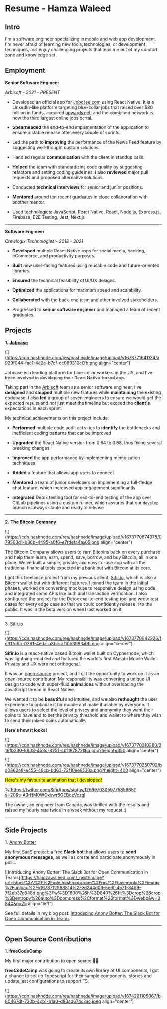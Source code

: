 # Resume - Hamza Waleed

## Intro

I'm a software engineer specializing in mobile and web app development. I'm never afraid of learning new tools, technologies, or development techniques, as I enjoy challenging projects that lead me out of my comfort zone and knowledge set.

## Employment

**Senior Software Engineer**

*Arbisoft - 2021 - PRESENT*

* Developed an official app for [Jobcase.com](http://Jobcase.com) using React Native. It is a LinkedIn-like platform targeting blue-collar jobs that raised over $80 million in funds, acquired [upwards.net](http://upwards.net), and the combined network is now the third largest online jobs portal.
    
* **Spearheaded** the end-to-end implementation of the application to ensure a stable release after every couple of sprints.
    
* Led the path to **improving** the performance of the News Feed feature by suggesting well-thought custom solutions.
    
* Handled regular **communication** with the client in standup calls.
    
* **Helped** the team with standardizing code quality by suggesting refactors and setting coding guidelines. I also **reviewed** major pull requests and proposed alternative solutions.
    
* Conducted **technical interviews** for senior and junior positions.
    
* **Mentored** around ten recent graduates in close collaboration with another mentor.
    
* Used technologies: JavaScript, React Native, React, Node.js, Express.js, Firebase, E2E Testing, Jest, Next.js
    

---

**Software Engineer**

*Crewlogix Technologies - 2018 - 2021*

* **Developed** multiple React Native apps for social media, banking, eCommerce, and productivity purposes.
    
* **Built** new user-facing features using reusable code and future-oriented libraries.
    
* **Ensured** the technical feasibility of UI/UX designs.
    
* **Optimized** the applications for maximum speed and scalability.
    
* **Collaborated** with the back-end team and other involved stakeholders.
    
* Progressed to **senior software engineer** and managed a team of recent graduates.
    

## Projects

**1.** [**Jobcase**](https://www.jobcase.com/about-us/)

![](https://cdn.hashnode.com/res/hashnode/image/upload/v1673771641134/a929f044-fae1-4e2e-b7cf-cc069310c0fb.png align="center")

Jobcase is a leading platform for blue-collar workers in the US, and I've been involved in developing their React Native-based app.

Taking part in the [Arbisoft](https://hamzawaleed.com/resume#heading-employment) team as a senior software engineer, I've **designed** and **shipped** multiple new features while **maintaining** the existing codebase. I also **led** a group of seven engineers to ensure we would get the expected results and not just meet the timeline but exceed the **client's** expectations in each sprint.

My technical achievements on this project include:

* **Performed** multiple code audit activities to **identify** the bottlenecks and inefficient coding patterns that can be improved
    
* **Upgraded** the React Native version from 0.64 to 0.68, thus fixing several breaking changes
    
* **Improved** the app performance by implementing memoization techniques
    
* **Added** a feature that allows app users to connect
    
* **Mentored** a team of junior developers on implementing a full-fledge chat feature, which increased app engagement significantly
    
* **Integrated** Detox testing tool for end-to-end testing of the app over GitLab pipelines using a custom runner, which assures that our `develop` branch is always stable and ready to release
    

---

**2.** [**The Bitcoin Company**](https://thebitcoincompany.com/)

![](https://cdn.hashnode.com/res/hashnode/image/upload/v1673770874075/079563d1-b86b-4495-a0f6-e7fdefa4aa05.png align="center")

The Bitcoin Company allows users to earn Bitcoins back on every purchase and help them learn, earn, spend, save, borrow, and buy Bitcoin, all in one place. We've built a simple, private, and easy-to-use app with all the traditional financial tools expected in a bank but with Bitcoin at its core.

I got this freelance project from my previous client, [Sifir.io](http://Sifir.io), which is also a Bitcoin wallet but with different features. I joined the team in the initial phases, worked on converting mockups to responsive design using code, and integrated some APIs like auth and transaction verification. I also configured the project for the Detox end-to-end testing tool and wrote test cases for every edge case so that we could confidently release it to the public. It was in the beta version when I last worked on it.

---

3\. [Sifir.io](http://Sifir.io)

![](https://cdn.hashnode.com/res/hashnode/image/upload/v1673770942326/fc317c6b-0391-4eda-a8bc-af10b3993a0b.png align="center")

**Sifir.io** is a react-native based Bitcoin wallet built on Cyphernode, which was lightning-enabled and featured the world's first Wasabi Mobile Wallet. Privacy and UX were not orthogonal.

It was an [open-source](https://github.com/Sifir-io/sifir-mobile-wallet) project, and I got the opportunity to work on it as an open-source contributor. My responsibility was converting a unique UI design to code with super-fluid **animations** without overloading the JavaScript thread in React Native.

We wanted it to be **beautiful** and intuitive, and we also **rethought** the user experience to optimize it for mobile and make it usable by everyone. It allows users to select the level of privacy and anonymity they want their coins to have and to set the privacy threshold and wallet to where they wish to send their mixed coins automatically.

**Here's how it looks!**

![](https://cdn.hashnode.com/res/hashnode/image/upload/v1673770210380/216fb230-8803-453c-8251-cbf18787286a.png?height=350 align="center")

![](https://cdn.hashnode.com/res/hashnode/image/upload/v1673770250792/ba0862a8-e455-48cb-bd63-73f10ee9530a.png?height=400 align="center")

<mark>Here's my favourite animation that I developed!</mark>

%[https://twitter.com/SifirApps/status/1269970305977585665?s=20&t=A3rHM0WOkswr5GEBqzVczg] 

The owner, an engineer from Canada, was thrilled with the results and raised my hourly rate twice in a week without my request ;)

---

## Side Projects

1\. [Anony Botter](https://hamzawaleed.com/anony-botter-send-anonymous-message-on-slack)

My first SaaS project: a free **Slack bot** that allows users to **send anonymous messages**, as well as create and participate anonymously in polls.

![Introducing Anony Botter: The Slack Bot  for Open Communication in Teams](https://hamzawaleed.com/_next/image?url=https%3A%2F%2Fcdn.hashnode.com%2Fres%2Fhashnode%2Fimage%2Fupload%2Fv1673712988814%2F3d244d03-5e6f-4571-8499-7f2eb37c848d.png%3Fw%3D1600%26h%3D840%26fit%3Dcrop%26crop%3Dentropy%26auto%3Dcompress%2Cformat%26format%3Dwebp&w=3840&q=75 align="left")

See full details in my blog post: [Introducing Anony Botter: The Slack Bot for Open Communication in Teams](https://hamzawaleed.com/anony-botter-send-anonymous-message-on-slack)

---

## Open Source Contributions

1\. **freeCodeCamp**

My first major contribution to open source 💯🚀

**freeCodeCamp** was going to create its own library of UI components, I got a chance to set up Typescript for their sample components, stories and update jest configurations to support TS.

![](https://cdn.hashnode.com/res/hashnode/image/upload/v1674201105067/b80467df-730b-4cb1-b1a0-d83ad674c8ac.jpeg align="center")